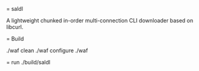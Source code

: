 = saldl

A lightweight chunked in-order multi-connection CLI downloader based on libcurl.

= Build

./waf clean
./waf configure
./waf

= run
./build/saldl

